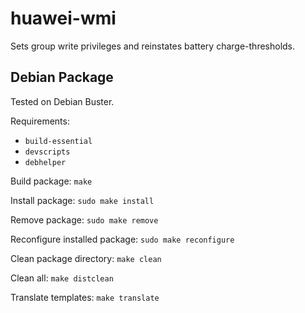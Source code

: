 # huawei-wmi

Sets group write privileges and reinstates battery charge-thresholds.

## Debian Package

Tested on Debian Buster.

Requirements:

  * `build-essential`
  * `devscripts`
  * `debhelper`

Build package: `make`

Install package: `sudo make install`

Remove package: `sudo make remove`

Reconfigure installed package: `sudo make reconfigure`

Clean package directory: `make clean`

Clean all: `make distclean`

Translate templates: `make translate`
